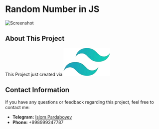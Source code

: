 # Random Number in JS

![Screenshot](./screenshot.png)

## About This Project

This Project just created via ![Screenshot](./tailwindcss-logo.png)

## Contact Information

If you have any questions or feedback regarding this project, feel free to contact me:

- **Telegram:** [Islom Pardaboyev](https://t.me/IslomPardaboyev)
- **Phone:** +998999247787